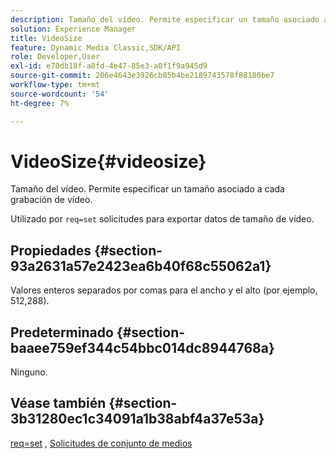 ```yaml
---
description: Tamaño del vídeo. Permite especificar un tamaño asociado a cada grabación de vídeo.
solution: Experience Manager
title: VideoSize
feature: Dynamic Media Classic,SDK/API
role: Developer,User
exl-id: e70db18f-a8fd-4e47-85e3-a0f1f9a945d9
source-git-commit: 206e4643e3926cb85b4be2189743578f88180be7
workflow-type: tm+mt
source-wordcount: '54'
ht-degree: 7%

---
```


# VideoSize{#videosize}

Tamaño del vídeo. Permite especificar un tamaño asociado a cada grabación de vídeo.

Utilizado por `req=set` solicitudes para exportar datos de tamaño de vídeo.

## Propiedades {#section-93a2631a57e2423ea6b40f68c55062a1}

Valores enteros separados por comas para el ancho y el alto (por ejemplo, 512,288).

## Predeterminado {#section-baaee759ef344c54bbc014dc8944768a}

Ninguno.

## Véase también {#section-3b31280ec1c34091a1b38abf4a37e53a}

[req=set](/help/aem-is-ir-api/is-api/http-ref/image-serving-api-ref/c-http-protocol-reference/c-command-reference/r-req/r-set.md) , [Solicitudes de conjunto de medios](/help/aem-is-ir-api/is-api/http-ref/image-serving-api-ref/c-http-protocol-reference/c-syntax-and-features/r-media-set-requests.md)
